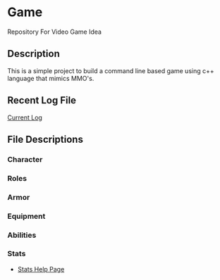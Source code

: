 # Game

Repository For Video Game Idea

## Description

This is a simple project to build a command line based game using c++ language that mimics MMO's.

## Recent Log File

[Current Log](https://github.com/jevinevans/Game/blob/PythonConversion/Logs/2021/Log_2021_11_28.md)


## File Descriptions

### Character

### Roles

### Armor

### Equipment

### Abilities

### Stats

- [Stats Help Page](http://howtomakeanrpg.com/a/how-to-make-an-rpg-stats.html)